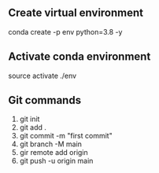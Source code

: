 ## Create virtual environment
conda create -p env python=3.8 -y
## Activate conda environment
source activate ./env


## Git commands
1. git init
2. git add .
3. git commit -m "first commit"
4. git branch -M main
5. gir remote add origin <your git repository url>
6. git push -u origin main
